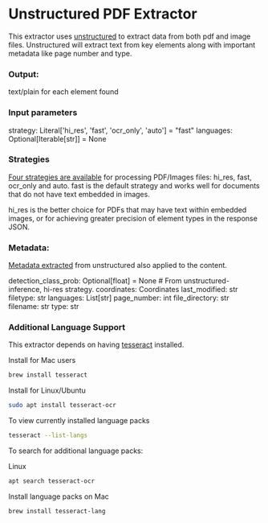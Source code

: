 # Unstructured PDF Extractor
This extractor uses [unstructured](https://github.com/Unstructured-IO/unstructured) to extract data from both pdf and image files. Unstructured will extract text from key elements along with important metadata like page number and type.

### Output:
text/plain for each element found

### Input parameters
strategy: Literal['hi_res', 'fast', 'ocr_only', 'auto'] = "fast"
languages: Optional[Iterable[str]] = None

### Strategies
[Four strategies are available](https://github.com/Unstructured-IO/unstructured-api?tab=readme-ov-file#strategies) for processing PDF/Images files: hi_res, fast, ocr_only and auto. fast is the default strategy and works well for documents that do not have text embedded in images.

hi_res is the better choice for PDFs that may have text within embedded images, or for achieving greater precision of element types in the response JSON.

### Metadata:
[Metadata extracted](https://unstructured-io.github.io/unstructured/metadata.html) from unstructured also applied to the content.

detection_class_prob: Optional[float] = None # From unstructured-inference, hi-res strategy.
coordinates: Coordinates
last_modified: str
filetype: str
languages: List[str]
page_number: int
file_directory: str
filename: str
type: str

### Additional Language Support
This extractor depends on having [tesseract](https://github.com/tesseract-ocr/tesseract) installed.

Install for Mac users
```bash
brew install tesseract
```

Install for Linux/Ubuntu
```bash
sudo apt install tesseract-ocr
```

To view currently installed language packs
```bash
tesseract --list-langs
```

To search for additional language packs:

Linux
```bash
apt search tesseract-ocr
```

Install language packs on Mac
```bash
brew install tesseract-lang
```